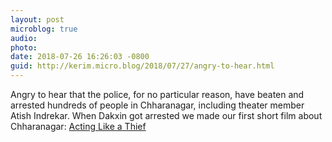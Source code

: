 ```yaml
---
layout: post
microblog: true
audio: 
photo: 
date: 2018-07-26 16:26:03 -0800
guid: http://kerim.micro.blog/2018/07/27/angry-to-hear.html
---
```

Angry to hear that the police, for no particular reason, have beaten and arrested hundreds of people in Chharanagar, including theater member Atish Indrekar. When Dakxin got arrested we made our first short film about Chharanagar: [Acting Like a Thief](https://www.youtube.com/watch?v=vpbL1UfxnzI)
